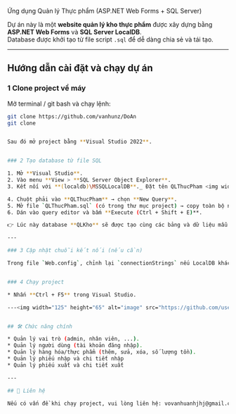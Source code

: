
Ứng dụng Quản lý Thực phẩm (ASP.NET Web Forms + SQL Server)

Dự án này là một **website quản lý kho thực phẩm** được xây dựng bằng **ASP.NET Web Forms** và **SQL Server LocalDB**.  
Database được khởi tạo từ file script `.sql` để dễ dàng chia sẻ và tái tạo.

---

##  Hướng dẫn cài đặt và chạy dự án

### 1 Clone project về máy
Mở terminal / git bash và chạy lệnh:
```bash
git clone https://github.com/vanhunz/DoAn
git clone 


Sau đó mở project bằng **Visual Studio 2022**.


### 2 Tạo database từ file SQL

1. Mở **Visual Studio**.
2. Vào menu **View > **SQL Server Object Explorer**.
3. Kết nối với **(localdb)\MSSQLLocalDB**._ Đặt tên QLThucPham <img width="206" height="54" alt="image" src="https://github.com/user-attachments/assets/53c61ef0-e5e7-4ba4-bb47-5f1abdd93c03" />

4. Chuột phải vào **QLThucPham** → chọn **New Query**.
5. Mở file `QLThucPham.sql` (có trong thư mục project) → copy toàn bộ nội dung.
6. Dán vào query editor và bấm **Execute (Ctrl + Shift + E)**.

👉 Lúc này database **QLKho** sẽ được tạo cùng các bảng và dữ liệu mẫu.

---

### 3 Cập nhật chuỗi kết nối (nếu cần)

Trong file `Web.config`, chỉnh lại `connectionStrings` nếu LocalDB khác tên:


### 4 Chạy project

* Nhấn **Ctrl + F5** trong Visual Studio.

---<img width="125" height="65" alt="image" src="https://github.com/user-attachments/assets/bf8f013c-91ce-4777-bd8e-a1edbd336ca1" />


## 🛠 Chức năng chính

* Quản lý vai trò (admin, nhân viên, ...).
* Quản lý người dùng (tài khoản đăng nhập).
* Quản lý hàng hóa/thực phẩm (thêm, sửa, xóa, số lượng tồn).
* Quản lý phiếu nhập và chi tiết nhập
* Quản lý phiếu xuất và chi tiết xuất

---

## 📧 Liên hệ

Nếu có vấn đề khi chạy project, vui lòng liên hệ: vovanhuanhjhj@gmail.com hoặc za.lo 0397199215( Ưu tiên )
